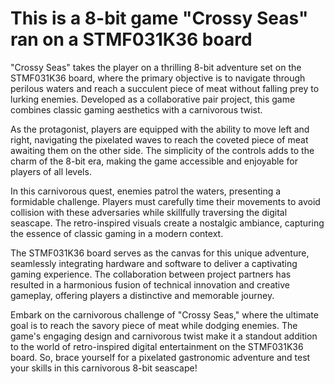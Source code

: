 # This is a 8-bit game "Crossy Seas" ran on a STMF031K36 board

"Crossy Seas" takes the player on a thrilling 8-bit adventure set on the STMF031K36 board, where the primary objective is to navigate through perilous waters and reach a succulent piece of meat without falling prey to lurking enemies. Developed as a collaborative pair project, this game combines classic gaming aesthetics with a carnivorous twist.

As the protagonist, players are equipped with the ability to move left and right, navigating the pixelated waves to reach the coveted piece of meat awaiting them on the other side. The simplicity of the controls adds to the charm of the 8-bit era, making the game accessible and enjoyable for players of all levels.

In this carnivorous quest, enemies patrol the waters, presenting a formidable challenge. Players must carefully time their movements to avoid collision with these adversaries while skillfully traversing the digital seascape. The retro-inspired visuals create a nostalgic ambiance, capturing the essence of classic gaming in a modern context.

The STMF031K36 board serves as the canvas for this unique adventure, seamlessly integrating hardware and software to deliver a captivating gaming experience. The collaboration between project partners has resulted in a harmonious fusion of technical innovation and creative gameplay, offering players a distinctive and memorable journey.

Embark on the carnivorous challenge of "Crossy Seas," where the ultimate goal is to reach the savory piece of meat while dodging enemies. The game's engaging design and carnivorous twist make it a standout addition to the world of retro-inspired digital entertainment on the STMF031K36 board. So, brace yourself for a pixelated gastronomic adventure and test your skills in this carnivorous 8-bit seascape!
